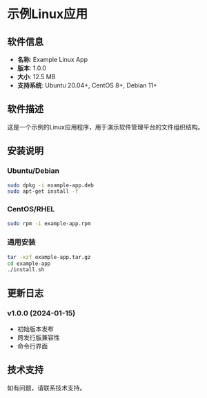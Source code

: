 # 示例Linux应用

## 软件信息
- **名称**: Example Linux App
- **版本**: 1.0.0
- **大小**: 12.5 MB
- **支持系统**: Ubuntu 20.04+, CentOS 8+, Debian 11+

## 软件描述
这是一个示例的Linux应用程序，用于演示软件管理平台的文件组织结构。

## 安装说明

### Ubuntu/Debian
```bash
sudo dpkg -i example-app.deb
sudo apt-get install -f
```

### CentOS/RHEL
```bash
sudo rpm -i example-app.rpm
```

### 通用安装
```bash
tar -xzf example-app.tar.gz
cd example-app
./install.sh
```

## 更新日志
### v1.0.0 (2024-01-15)
- 初始版本发布
- 跨发行版兼容性
- 命令行界面

## 技术支持
如有问题，请联系技术支持。